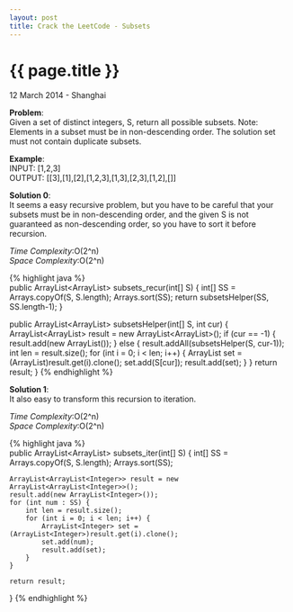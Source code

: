 ```yaml
---
layout: post
title: Crack the LeetCode - Subsets
---
```


{{ page.title }}
================

<p class="meta">12 March 2014 - Shanghai </p>

**Problem**:   
Given a set of distinct integers, S, return all possible subsets. Note: Elements in a subset must be in non-descending order. The solution set must not contain duplicate subsets.

**Example**:   
INPUT: [1,2,3]   
OUTPUT: [[3],[1],[2],[1,2,3],[1,3],[2,3],[1,2],[]] 

**Solution 0**:  
It seems a easy recursive problem, but you have to be careful that your subsets must be in non-descending order, and the given S is not guaranteed as non-descending order, so you have to sort it before recursion.

*Time Complexity*:O(2^n)  
*Space Complexity*:O(2^n)  

{% highlight java %}  
public ArrayList<ArrayList<Integer>> subsets_recur(int[] S) {
    int[] SS = Arrays.copyOf(S, S.length);
    Arrays.sort(SS);
    return subsetsHelper(SS, SS.length-1);
}

public ArrayList<ArrayList<Integer>> subsetsHelper(int[] S, int cur) {
    ArrayList<ArrayList<Integer>> result = new ArrayList<ArrayList<Integer>>();
    if (cur == -1) {
        result.add(new ArrayList<Integer>());
    } else {
        result.addAll(subsetsHelper(S, cur-1));
        int len = result.size();
        for (int i = 0; i < len; i++) {
            ArrayList<Integer> set = (ArrayList<Integer>)result.get(i).clone();
            set.add(S[cur]);
            result.add(set);
        }
    }
    return result;
}
{% endhighlight %}

**Solution 1**:  
It also easy to transform this recursion to iteration.

*Time Complexity*:O(2^n)  
*Space Complexity*:O(2^n)  

{% highlight java %}  
public ArrayList<ArrayList<Integer>> subsets_iter(int[] S) {
    int[] SS = Arrays.copyOf(S, S.length);
    Arrays.sort(SS);

    ArrayList<ArrayList<Integer>> result = new ArrayList<ArrayList<Integer>>();
    result.add(new ArrayList<Integer>());
    for (int num : SS) {
        int len = result.size();
        for (int i = 0; i < len; i++) {
            ArrayList<Integer> set = (ArrayList<Integer>)result.get(i).clone();
            set.add(num);
            result.add(set);
        }
    }

    return result;
}
{% endhighlight %}
